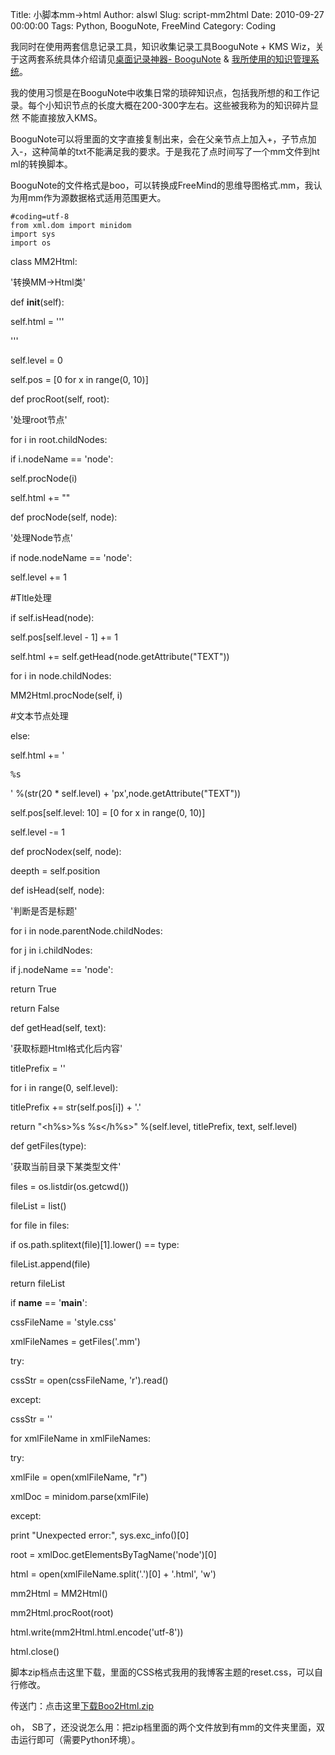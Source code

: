 Title: 小脚本mm->html
Author: alswl
Slug: script-mm2html
Date: 2010-09-27 00:00:00
Tags: Python, BooguNote, FreeMind
Category: Coding

我同时在使用两套信息记录工具，知识收集记录工具BooguNote + KMS Wiz，关于这两套系统具体介绍请见[桌面记录神器-
BooguNote](http://log4d.com/2010/04/desktop-recording-tool-boogunote) &
[我所使用的知识管理系统](http://log4d.com/2010/09/my-kms)。

我的使用习惯是在BooguNote中收集日常的琐碎知识点，包括我所想的和工作记录。每个小知识节点的长度大概在200-300字左右。这些被我称为的知识碎片显然
不能直接放入KMS。

BooguNote可以将里面的文字直接复制出来，会在父亲节点上加入+，子节点加入-，这种简单的txt不能满足我的要求。于是我花了点时间写了一个mm文件到ht
ml的转换脚本。

BooguNote的文件格式是boo，可以转换成FreeMind的思维导图格式.mm，我认为用mm作为源数据格式适用范围更大。

    
    #coding=utf-8
    from xml.dom import minidom
    import sys
    import os

class MM2Html:

'转换MM->Html类'

def __init__(self):

self.html = '''<!DOCTYPE html PUBLIC "-//W3C//DTD XHTML 1.0 Transitional//EN"
"http://www.w3.org/TR/xhtml1/DTD/xhtml1-transitional.dtd">

<html xmlns="http://www.w3.org/1999/xhtml">

<head>

<meta http-equiv="Content-Type" content="text/html; charset=utf-8" />

<style type="text/css">

''' + cssStr + '''

</style>

</head> '''

self.level = 0

self.pos = [0 for x in range(0, 10)]

def procRoot(self, root):

'处理root节点'

for i in root.childNodes:

if i.nodeName == 'node':

self.procNode(i)

self.html += "</body>"

def procNode(self, node):

'处理Node节点'

if node.nodeName == 'node':

self.level += 1

#Tltle处理

if self.isHead(node):

self.pos[self.level - 1] += 1

self.html += self.getHead(node.getAttribute("TEXT"))

for i in node.childNodes:

MM2Html.procNode(self, i)

#文本节点处理

else:

self.html += '<pre style="margin-left:%s;">%s</pre>' %(str(20 * self.level) +
'px',node.getAttribute("TEXT"))

self.pos[self.level: 10] = [0 for x in range(0, 10)]

self.level -= 1

def procNodex(self, node):

deepth = self.position

def isHead(self, node):

'判断是否是标题'

for i in node.parentNode.childNodes:

for j in i.childNodes:

if j.nodeName == 'node':

return True

return False

def getHead(self, text):

'获取标题Html格式化后内容'

titlePrefix = ''

for i in range(0, self.level):

titlePrefix += str(self.pos[i]) + '.'

return "<h%s>%s %s</h%s>" %(self.level, titlePrefix, text, self.level)

def getFiles(type):

'获取当前目录下某类型文件'

files = os.listdir(os.getcwd())

fileList = list()

for file in files:

if os.path.splitext(file)[1].lower() == type:

fileList.append(file)

return fileList

if __name__ == '__main__':

cssFileName = 'style.css'

xmlFileNames = getFiles('.mm')

try:

cssStr = open(cssFileName, 'r').read()

except:

cssStr = ''

for xmlFileName in xmlFileNames:

try:

xmlFile = open(xmlFileName, "r")

xmlDoc = minidom.parse(xmlFile)

except:

print "Unexpected error:", sys.exc_info()[0]

root = xmlDoc.getElementsByTagName('node')[0]

html = open(xmlFileName.split('.')[0] + '.html', 'w')

mm2Html = MM2Html()

mm2Html.procRoot(root)

html.write(mm2Html.html.encode('utf-8'))

html.close()

脚本zip档点击这里下载，里面的CSS格式我用的我博客主题的reset.css，可以自行修改。

传送门：点击这里[下载Boo2Html.zip](https://ohsolnxaa.qnssl.comm/2010/09/Boo2Html.zip)

oh， SB了，还没说怎么用：把zip档里面的两个文件放到有mm的文件夹里面，双击运行即可（需要Python环境）。

